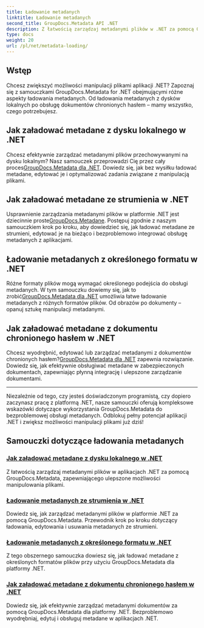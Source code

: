 ```yaml
---
title: Ładowanie metadanych
linktitle: Ładowanie metadanych
second_title: GroupDocs.Metadata API .NET
description: Z łatwością zarządzaj metadanymi plików w .NET za pomocą GroupDocs.Metadata. Poznaj techniki ładowania, edytowania i nie tylko, aby uzyskać ulepszone możliwości manipulowania plikami.
type: docs
weight: 20
url: /pl/net/metadata-loading/
---
```

## Wstęp

Chcesz zwiększyć możliwości manipulacji plikami aplikacji .NET? Zapoznaj się z samouczkami GroupDocs.Metadata for .NET obejmującymi różne aspekty ładowania metadanych. Od ładowania metadanych z dysków lokalnych po obsługę dokumentów chronionych hasłem – mamy wszystko, czego potrzebujesz.

## Jak załadować metadane z dysku lokalnego w .NET

 Chcesz efektywnie zarządzać metadanymi plików przechowywanymi na dysku lokalnym? Nasz samouczek przeprowadzi Cię przez cały proces[GroupDocs.Metadata dla .NET](./load-metadata-local-disk/). Dowiedz się, jak bez wysiłku ładować metadane, edytować je i optymalizować zadania związane z manipulacją plikami.

## Jak załadować metadane ze strumienia w .NET

 Usprawnienie zarządzania metadanymi plików w platformie .NET jest dziecinnie proste[GroupDocs.Metadane](./load-metadata-stream/). Postępuj zgodnie z naszym samouczkiem krok po kroku, aby dowiedzieć się, jak ładować metadane ze strumieni, edytować je na bieżąco i bezproblemowo integrować obsługę metadanych z aplikacjami.

## Ładowanie metadanych z określonego formatu w .NET

 Różne formaty plików mogą wymagać określonego podejścia do obsługi metadanych. W tym samouczku dowiemy się, jak to zrobić[GroupDocs.Metadata dla .NET](./load-metadata-specific-format/) umożliwia łatwe ładowanie metadanych z różnych formatów plików. Od obrazów po dokumenty – opanuj sztukę manipulacji metadanymi.

## Jak załadować metadane z dokumentu chronionego hasłem w .NET

Chcesz wyodrębnić, edytować lub zarządzać metadanymi z dokumentów chronionych hasłem?[GroupDocs.Metadata dla .NET](./load-metadata-password-protected/) zapewnia rozwiązanie. Dowiedz się, jak efektywnie obsługiwać metadane w zabezpieczonych dokumentach, zapewniając płynną integrację i ulepszone zarządzanie dokumentami.

----
Niezależnie od tego, czy jesteś doświadczonym programistą, czy dopiero zaczynasz pracę z platformą .NET, nasze samouczki oferują kompleksowe wskazówki dotyczące wykorzystania GroupDocs.Metadata do bezproblemowej obsługi metadanych. Odblokuj pełny potencjał aplikacji .NET i zwiększ możliwości manipulacji plikami już dziś!

## Samouczki dotyczące ładowania metadanych
### [Jak załadować metadane z dysku lokalnego w .NET](./load-metadata-local-disk/)
Z łatwością zarządzaj metadanymi plików w aplikacjach .NET za pomocą GroupDocs.Metadata, zapewniającego ulepszone możliwości manipulowania plikami.
### [Ładowanie metadanych ze strumienia w .NET](./load-metadata-stream/)
Dowiedz się, jak zarządzać metadanymi plików w platformie .NET za pomocą GroupDocs.Metadata. Przewodnik krok po kroku dotyczący ładowania, edytowania i usuwania metadanych ze strumieni.
### [Ładowanie metadanych z określonego formatu w .NET](./load-metadata-specific-format/)
Z tego obszernego samouczka dowiesz się, jak ładować metadane z określonych formatów plików przy użyciu GroupDocs.Metadata dla platformy .NET.
### [Jak załadować metadane z dokumentu chronionego hasłem w .NET](./load-metadata-password-protected/)
Dowiedz się, jak efektywnie zarządzać metadanymi dokumentów za pomocą GroupDocs.Metadata dla platformy .NET. Bezproblemowo wyodrębniaj, edytuj i obsługuj metadane w aplikacjach .NET.